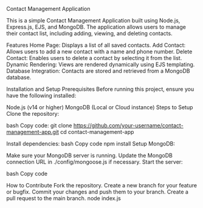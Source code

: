 Contact Management Application

This is a simple Contact Management Application built using Node.js, Express.js, EJS, and MongoDB. The application allows users to manage their contact list, including adding, viewing, and deleting contacts.

Features
Home Page: Displays a list of all saved contacts.
Add Contact: Allows users to add a new contact with a name and phone number.
Delete Contact: Enables users to delete a contact by selecting it from the list.
Dynamic Rendering: Views are rendered dynamically using EJS templating.
Database Integration: Contacts are stored and retrieved from a MongoDB database.



Installation and Setup
Prerequisites
Before running this project, ensure you have the following installed:

Node.js (v14 or higher)
MongoDB (Local or Cloud instance)
Steps to Setup
Clone the repository:

bash
Copy code:
git clone https://github.com/your-username/contact-management-app.git
cd contact-management-app


Install dependencies:
bash
Copy code
npm install
Setup MongoDB:

Make sure your MongoDB server is running.
Update the MongoDB connection URL in ./config/mongoose.js if necessary.
Start the server:

bash
Copy code






How to Contribute
Fork the repository.
Create a new branch for your feature or bugfix.
Commit your changes and push them to your branch.
Create a pull request to the main branch.
node index.js
